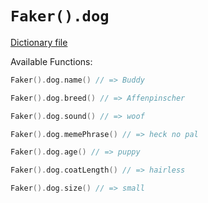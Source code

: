# `Faker().dog`

[Dictionary file](../src/main/resources/locales/en/dog.yml)

Available Functions:  
```kotlin
Faker().dog.name() // => Buddy

Faker().dog.breed() // => Affenpinscher

Faker().dog.sound() // => woof

Faker().dog.memePhrase() // => heck no pal

Faker().dog.age() // => puppy

Faker().dog.coatLength() // => hairless

Faker().dog.size() // => small
```
